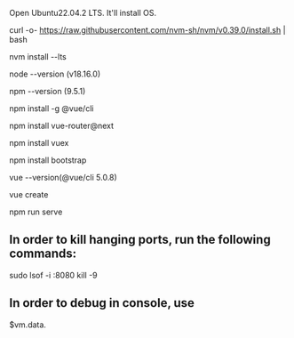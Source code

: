 Open Ubuntu22.04.2 LTS.  It'll install OS.

curl -o- https://raw.githubusercontent.com/nvm-sh/nvm/v0.39.0/install.sh | bash

nvm install --lts

node --version (v18.16.0)

npm --version (9.5.1)

npm install -g @vue/cli

npm install vue-router@next

npm install vuex

npm install bootstrap

vue --version(@vue/cli 5.0.8)

vue create <project>

npm run serve

## In order to kill hanging ports, run the following commands:
sudo lsof -i :8080
kill -9 <PID>

## In order to debug in console, use
$vm.data.<attribute>

